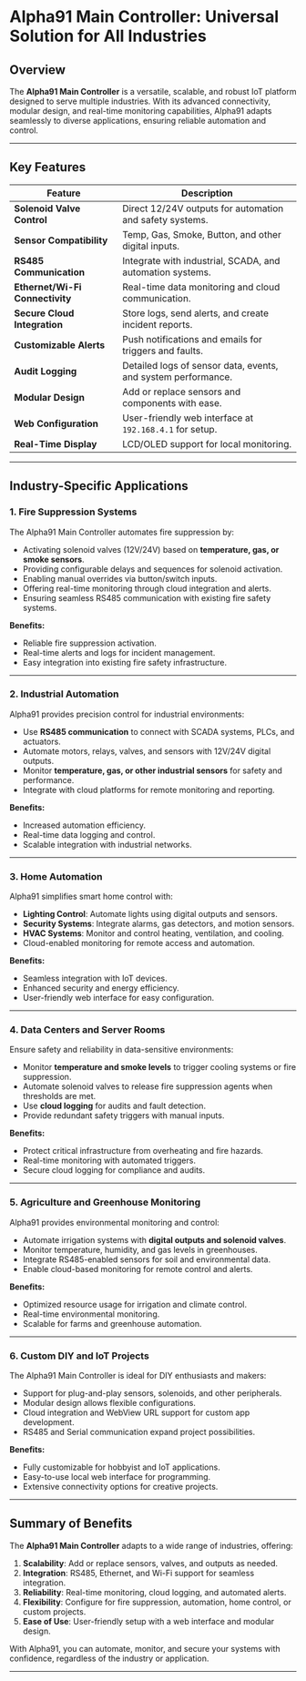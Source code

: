 # **Alpha91 Main Controller: Universal Solution for All Industries**

## **Overview**
The **Alpha91 Main Controller** is a versatile, scalable, and robust IoT platform designed to serve multiple industries. With its advanced connectivity, modular design, and real-time monitoring capabilities, Alpha91 adapts seamlessly to diverse applications, ensuring reliable automation and control.

---

## **Key Features**
| **Feature**                        | **Description**                                    |
|------------------------------------|----------------------------------------------------|
| **Solenoid Valve Control**         | Direct 12/24V outputs for automation and safety systems. |
| **Sensor Compatibility**           | Temp, Gas, Smoke, Button, and other digital inputs. |
| **RS485 Communication**            | Integrate with industrial, SCADA, and automation systems. |
| **Ethernet/Wi-Fi Connectivity**    | Real-time data monitoring and cloud communication. |
| **Secure Cloud Integration**       | Store logs, send alerts, and create incident reports. |
| **Customizable Alerts**            | Push notifications and emails for triggers and faults. |
| **Audit Logging**                  | Detailed logs of sensor data, events, and system performance. |
| **Modular Design**                 | Add or replace sensors and components with ease. |
| **Web Configuration**              | User-friendly web interface at `192.168.4.1` for setup. |
| **Real-Time Display**              | LCD/OLED support for local monitoring. |

---

## **Industry-Specific Applications**

### 1. **Fire Suppression Systems**
The Alpha91 Main Controller automates fire suppression by:
- Activating solenoid valves (12V/24V) based on **temperature, gas, or smoke sensors**.
- Providing configurable delays and sequences for solenoid activation.
- Enabling manual overrides via button/switch inputs.
- Offering real-time monitoring through cloud integration and alerts.
- Ensuring seamless RS485 communication with existing fire safety systems.

**Benefits:**
- Reliable fire suppression activation.
- Real-time alerts and logs for incident management.
- Easy integration into existing fire safety infrastructure.

---

### 2. **Industrial Automation**
Alpha91 provides precision control for industrial environments:
- Use **RS485 communication** to connect with SCADA systems, PLCs, and actuators.
- Automate motors, relays, valves, and sensors with 12V/24V digital outputs.
- Monitor **temperature, gas, or other industrial sensors** for safety and performance.
- Integrate with cloud platforms for remote monitoring and reporting.

**Benefits:**
- Increased automation efficiency.
- Real-time data logging and control.
- Scalable integration with industrial networks.

---

### 3. **Home Automation**
Alpha91 simplifies smart home control with:
- **Lighting Control**: Automate lights using digital outputs and sensors.
- **Security Systems**: Integrate alarms, gas detectors, and motion sensors.
- **HVAC Systems**: Monitor and control heating, ventilation, and cooling.
- Cloud-enabled monitoring for remote access and automation.

**Benefits:**
- Seamless integration with IoT devices.
- Enhanced security and energy efficiency.
- User-friendly web interface for easy configuration.

---

### 4. **Data Centers and Server Rooms**
Ensure safety and reliability in data-sensitive environments:
- Monitor **temperature and smoke levels** to trigger cooling systems or fire suppression.
- Automate solenoid valves to release fire suppression agents when thresholds are met.
- Use **cloud logging** for audits and fault detection.
- Provide redundant safety triggers with manual inputs.

**Benefits:**
- Protect critical infrastructure from overheating and fire hazards.
- Real-time monitoring with automated triggers.
- Secure cloud logging for compliance and audits.

---

### 5. **Agriculture and Greenhouse Monitoring**
Alpha91 provides environmental monitoring and control:
- Automate irrigation systems with **digital outputs and solenoid valves**.
- Monitor temperature, humidity, and gas levels in greenhouses.
- Integrate RS485-enabled sensors for soil and environmental data.
- Enable cloud-based monitoring for remote control and alerts.

**Benefits:**
- Optimized resource usage for irrigation and climate control.
- Real-time environmental monitoring.
- Scalable for farms and greenhouse automation.

---

### 6. **Custom DIY and IoT Projects**
The Alpha91 Main Controller is ideal for DIY enthusiasts and makers:
- Support for plug-and-play sensors, solenoids, and other peripherals.
- Modular design allows flexible configurations.
- Cloud integration and WebView URL support for custom app development.
- RS485 and Serial communication expand project possibilities.

**Benefits:**
- Fully customizable for hobbyist and IoT applications.
- Easy-to-use local web interface for programming.
- Extensive connectivity options for creative projects.

---

## **Summary of Benefits**
The **Alpha91 Main Controller** adapts to a wide range of industries, offering:
1. **Scalability**: Add or replace sensors, valves, and outputs as needed.
2. **Integration**: RS485, Ethernet, and Wi-Fi support for seamless integration.
3. **Reliability**: Real-time monitoring, cloud logging, and automated alerts.
4. **Flexibility**: Configure for fire suppression, automation, home control, or custom projects.
5. **Ease of Use**: User-friendly setup with a web interface and modular design.

With Alpha91, you can automate, monitor, and secure your systems with confidence, regardless of the industry or application.

---
